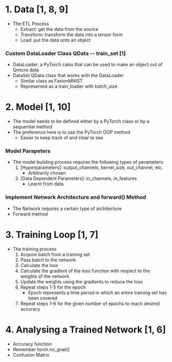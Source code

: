 # 1. Data [1, 8, 9]

- The ETL Process
    - Extract: get the data from the source
    - Transform: transform the data into a tensor form
    - Load: put the data onto an object

### Custom DataLoader Class QData -- train_set [1]

- DataLoader: a PyTorch calss that can be used to make an object out of Qmicro data
- DataSet QData class that works with the DataLoader
    - Similar class as FasionMNIST
    - Represented as a train_loader with batch_size
    
    
# 2. Model [1, 10]

- The model needs to be defined either by a PyTorch class or by a sequential method
- The preference here is to use the PyTorch OOP method 
    - Easier to keep track of and clear to see
    
### Model Parapeters

- The model building process requires the following types of perameters:
    1. [Hyperparameters]: output_channels, kernel_size, out_channel, etc.
        - Arbitrarily chosen
    2. [Data Dependent Parameters]: in_channels, in_features
        - Learnt from data
        
### Implement Network Architecture and **forward()** Method

- The Network requires a certain type of architecture
- Forward method

# 3. Training Loop [1, 7]

- The training process
    1. Acquire batch from a training set
    2. Pass batch to the network
    3. Calculate the loss 
    4. Calculate the gradient of the loss function with respect to the weights of the network
    5. Update the weights using the gradients to reduce the loss
    6. Repeat steps 1-5 for the epoch
        - Epoch represents a time period in which an entire training set has been covered
    7. Repeat steps 1-6 for the given number of epochs to reach desired accuracy

# 4. Analysing a Trained Network [1, 6]

- Accuracy function
- Remember torch.no_grad()
- Confusion Matrix
